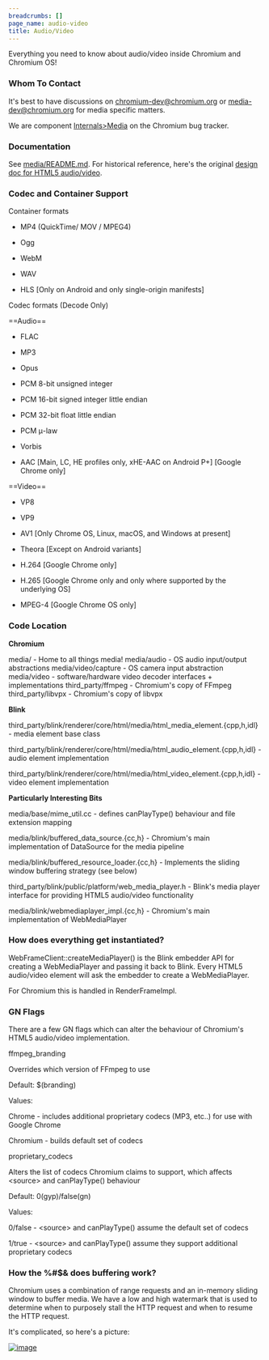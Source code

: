 ```yaml
---
breadcrumbs: []
page_name: audio-video
title: Audio/Video
---
```


Everything you need to know about audio/video inside Chromium and Chromium OS!

### Whom To Contact

It's best to have discussions on chromium-dev@chromium.org or
media-dev@chromium.org for media specific matters.

We are component
[Internals&gt;Media](https://bugs.chromium.org/p/chromium/issues/list?can=2&q=component%3AInternals%3EMedia)
on the Chromium bug tracker.

### Documentation

See
[media/README.md](https://chromium.googlesource.com/chromium/src/+/HEAD/media/README.md).
For historical reference, here's the original [design doc for HTML5
audio/video](/developers/design-documents/video).

### Codec and Container Support

Container formats

*   MP4 (QuickTime/ MOV / MPEG4)
*   Ogg
*   WebM
*   WAV

*   HLS \[Only on Android and only single-origin manifests\]

Codec formats (Decode Only)

==Audio==

*   FLAC
*   MP3
*   Opus
*   PCM 8-bit unsigned integer
*   PCM 16-bit signed integer little endian
*   PCM 32-bit float little endian
*   PCM μ-law
*   Vorbis

*   AAC \[Main, LC, HE profiles only, xHE-AAC on Android P+\] \[Google
            Chrome only\]

==Video==

*   VP8
*   VP9

*   AV1 \[Only Chrome OS, Linux, macOS, and Windows at present\]

*   Theora \[Except on Android variants\]

*   H.264 \[Google Chrome only\]
*   H.265 \[Google Chrome only and only where supported by the underlying OS\]

*   MPEG-4 \[Google Chrome OS only\]

### Code Location

**Chromium**

media/ - Home to all things media!
media/audio - OS audio input/output abstractions
media/video/capture - OS camera input abstraction
media/video - software/hardware video decoder interfaces + implementations
third_party/ffmpeg - Chromium's copy of FFmpeg
third_party/libvpx - Chromium's copy of libvpx

**Blink**

third_party/blink/renderer/core/html/media/html_media_element.{cpp,h,idl} -
media element base class

third_party/blink/renderer/core/html/media/html_audio_element.{cpp,h,idl} -
audio element implementation

third_party/blink/renderer/core/html/media/html_video_element.{cpp,h,idl} -
video element implementation

**Particularly Interesting Bits**

media/base/mime_util.cc - defines canPlayType() behaviour and file extension
mapping

media/blink/buffered_data_source.{cc,h} - Chromium's main implementation of
DataSource for the media pipeline

media/blink/buffered_resource_loader.{cc,h} - Implements the sliding window
buffering strategy (see below)

third_party/blink/public/platform/web_media_player.h - Blink's media player
interface for providing HTML5 audio/video functionality

media/blink/webmediaplayer_impl.{cc,h} - Chromium's main implementation of
WebMediaPlayer

### How does everything get instantiated?

WebFrameClient::createMediaPlayer() is the Blink embedder API for creating a
WebMediaPlayer and passing it back to Blink. Every HTML5 audio/video element
will ask the embedder to create a WebMediaPlayer.

For Chromium this is handled in RenderFrameImpl.

### GN Flags

There are a few GN flags which can alter the behaviour of Chromium's HTML5
audio/video implementation.

ffmpeg_branding

Overrides which version of FFmpeg to use

Default: $(branding)

Values:

Chrome - includes additional proprietary codecs (MP3, etc..) for use with Google
Chrome

Chromium - builds default set of codecs

proprietary_codecs

Alters the list of codecs Chromium claims to support, which affects
&lt;source&gt; and canPlayType() behaviour

Default: 0(gyp)/false(gn)

Values:

0/false - &lt;source&gt; and canPlayType() assume the default set of codecs

1/true - &lt;source&gt; and canPlayType() assume they support additional
proprietary codecs

### How the %#$& does buffering work?

Chromium uses a combination of range requests and an in-memory sliding window to
buffer media. We have a low and high watermark that is used to determine when to
purposely stall the HTTP request and when to resume the HTTP request.

It's complicated, so here's a picture:

[<img alt="image"
src="/audio-video/ChromiumMediaBuffering.png">](/audio-video/ChromiumMediaBuffering.png)
